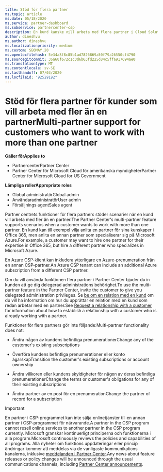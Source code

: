 ```yaml
---
title: Stöd för flera partner
ms.topic: article
ms.date: 05/18/2020
ms.service: partner-dashboard
ms.subservice: partnercenter-csp
description: En kund kanske vill arbeta med flera partner i Cloud Solution Provider-programmet som specialiserar sig på olika tjänster.
author: dineshvu
ms.author: dineshvu
ms.localizationpriority: medium
ms.custom: SEOMAY.20
ms.openlocfilehash: 5e34a8f8c85b1ad7826869a50f79a26550cf4790
ms.sourcegitcommit: 36a60f672c1c3d6b63fd225d04c5ffa917694ae0
ms.translationtype: MT
ms.contentlocale: sv-SE
ms.lasthandoff: 07/03/2020
ms.locfileid: "92529192"
---
```

# <a name="multi-partner-support-for-customers-who-want-to-work-with-more-than-one-partner"></a><span data-ttu-id="da487-103">Stöd för flera partner för kunder som vill arbeta med fler än en partner</span><span class="sxs-lookup"><span data-stu-id="da487-103">Multi-partner support for customers who want to work with more than one partner</span></span>

<span data-ttu-id="da487-104">**Gäller för**</span><span class="sxs-lookup"><span data-stu-id="da487-104">**Applies to**</span></span>

-  <span data-ttu-id="da487-105">Partnercenter</span><span class="sxs-lookup"><span data-stu-id="da487-105">Partner Center</span></span>
-  <span data-ttu-id="da487-106">Partner Center för Microsoft Cloud för amerikanska myndigheter</span><span class="sxs-lookup"><span data-stu-id="da487-106">Partner Center for Microsoft Cloud for US Government</span></span>

<span data-ttu-id="da487-107">**Lämpliga roller**</span><span class="sxs-lookup"><span data-stu-id="da487-107">**Appropriate roles**</span></span>
-   <span data-ttu-id="da487-108">Global administratör</span><span class="sxs-lookup"><span data-stu-id="da487-108">Global admin</span></span>
-   <span data-ttu-id="da487-109">Användaradministratör</span><span class="sxs-lookup"><span data-stu-id="da487-109">User admin</span></span>
-   <span data-ttu-id="da487-110">Försäljnings agent</span><span class="sxs-lookup"><span data-stu-id="da487-110">Sales agent</span></span>

<span data-ttu-id="da487-111">Partner centrets funktioner för flera partners stöder scenarier när en kund vill arbeta med fler än en partner.</span><span class="sxs-lookup"><span data-stu-id="da487-111">The Partner Center's multi-partner feature supports scenarios when a customer wants to work with more than one partner.</span></span> <span data-ttu-id="da487-112">En kund kan till exempel vilja anlita en partner för sina kunskaper i Office 365, men anlita en annan partner som specialiserar sig på Microsoft Azure.</span><span class="sxs-lookup"><span data-stu-id="da487-112">For example, a customer may want to hire one partner for their expertise in Office 365, but hire a different partner who specializes in Microsoft Azure.</span></span> 

<span data-ttu-id="da487-113">En Azure CSP-klient kan inkludera ytterligare en Azure-prenumeration från en annan CSP-partner.</span><span class="sxs-lookup"><span data-stu-id="da487-113">An Azure CSP tenant can include an additional Azure subscription from a different CSP partner.</span></span>

<span data-ttu-id="da487-114">Om du vill använda funktionen flera partner i Partner Center bjuder du in kunden att ge dig delegerad administrations behörighet.</span><span class="sxs-lookup"><span data-stu-id="da487-114">To use the multi-partner feature in the Partner Center, invite the customer to give you delegated administration privileges.</span></span> <span data-ttu-id="da487-115">Se [be om en relation med en kund](request-a-relationship-with-a-customer.md) om du vill ha information om hur du upprättar en relation med en kund som redan arbetar med en partner.</span><span class="sxs-lookup"><span data-stu-id="da487-115">See [Request a relationship with a customer](request-a-relationship-with-a-customer.md) for information about how to establish a relationship with a customer who is already working with a partner.</span></span>

<span data-ttu-id="da487-116">Funktioner för flera partners gör inte följande:</span><span class="sxs-lookup"><span data-stu-id="da487-116">Multi-partner functionality does not:</span></span>

- <span data-ttu-id="da487-117">Ändra någon av kundens befintliga prenumerationer</span><span class="sxs-lookup"><span data-stu-id="da487-117">Change any of the customer's existing subscriptions</span></span>

- <span data-ttu-id="da487-118">Överföra kundens befintliga prenumerationer eller konto ägarskap</span><span class="sxs-lookup"><span data-stu-id="da487-118">Transition the customer's existing subscriptions or account ownership</span></span>

- <span data-ttu-id="da487-119">Ändra villkoren eller kundens skyldigheter för någon av deras befintliga prenumerationer</span><span class="sxs-lookup"><span data-stu-id="da487-119">Change the terms or customer's obligations for any of their existing subscriptions</span></span>

- <span data-ttu-id="da487-120">Ändra partner av en post för en prenumeration</span><span class="sxs-lookup"><span data-stu-id="da487-120">Change the partner of record for a subscription</span></span>

> [!IMPORTANT]  
> <span data-ttu-id="da487-121">En partner i CSP-programmet kan inte sälja onlinetjänster till en annan partner i CSP-programmet för närvarande.</span><span class="sxs-lookup"><span data-stu-id="da487-121">A partner in the CSP program cannot resell online services to another partner in the CSP program currently.</span></span> <span data-ttu-id="da487-122">Microsoft granskar kontinuerligt principerna och funktionerna i alla program.</span><span class="sxs-lookup"><span data-stu-id="da487-122">Microsoft continuously reviews the policies and capabilities of all programs.</span></span> <span data-ttu-id="da487-123">Alla nyheter om funktions uppdateringar eller princip ändringar kommer att meddelas via de vanligaste kommunikations kanalerna, inklusive [meddelanden i Partner Center](announcements/index.md).</span><span class="sxs-lookup"><span data-stu-id="da487-123">Any news about feature releases or policy changes will be announced through the usual communications channels, including [Partner Center announcements](announcements/index.md).</span></span>






